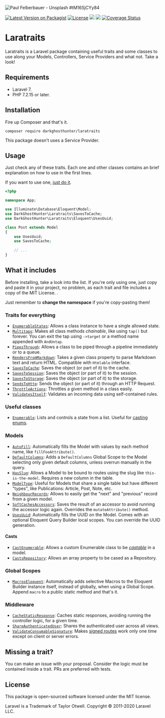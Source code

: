![Paul Felberbauer - Unsplash #tM16SjCYy84](https://images.unsplash.com/photo-1526814895543-b5be7268dd1e?ixlib=rb-1.2.1&ixid=eyJhcHBfaWQiOjEyMDd9&auto=format&fit=crop&w=1200&h=400&q=80)

[![Latest Version on Packagist](https://img.shields.io/packagist/v/darkghosthunter/laratraits.svg?style=flat-square)](https://packagist.org/packages/darkghosthunter/laratraits) [![License](https://poser.pugx.org/darkghosthunter/laratraits/license)](https://packagist.org/packages/darkghosthunter/laratraits)
![](https://img.shields.io/packagist/php-v/darkghosthunter/laratraits.svg)
 ![](https://github.com/DarkGhostHunter/Laratraits/workflows/PHP%20Composer/badge.svg)
[![Coverage Status](https://coveralls.io/repos/github/DarkGhostHunter/Laratraits/badge.svg?branch=master)](https://coveralls.io/github/DarkGhostHunter/Laratraits?branch=master)

# Laratraits

Laratraits is a Laravel package containing useful traits and some classes to use along your Models, Controllers, Service Providers and what not. Take a look!

## Requirements

* Laravel 7.
* PHP 7.2.15 or later.

## Installation

Fire up Composer and that's it.

    composer require darkghosthunter/laratraits

This package doesn't uses a Service Provider.

## Usage

Just check any of these traits. Each one and other classes contains an brief explanation on how to use in the first lines.

If you want to use one, [just do it](https://www.php.net/manual/en/language.oop5.traits.php).

```php
<?php

namespace App;

use Illuminate\Database\Eloquent\Model;
use DarkGhostHunter\Laratraits\SavesToCache;
use DarkGhostHunter\Laratraits\Eloquent\UsesUuid;

class Post extends Model
{
    use UsesUuid;
    use SavesToCache;
    
    // ...
}
```


## What it includes

Before installing, take a look into the list. If you're only using one, just copy and paste it in your project, no problem, as each trait and file includes a copy of the MIT License. .

Just remember to **change the namespace** if you're copy-pasting them!

### Traits for everything

* [`EnumerableStates`](src/EnumerableStates.php): Allows a class instance to have a single allowed state.
* [`Multitaps`](src/Multitaps.php): Makes all class methods _chainable_, like using `tap()` but forever. You can exit the tap using `->target` or a method name appended with `AndUntap`.
* [`PipesThrough`](src/PipesThrough.php): Allows a class to be piped through a pipeline immediately or to a queue.
* [`RendersFromMarkdown`](src/RendersFromMarkdown.php): Takes a given class property to parse Markdown text and return HTML. Compatible with `Htmlable` interface.
* [`SavesToCache`](src/SavesToCache.php): Saves the object (or part of it) to the cache.
* [`SavesToSession`](src/SavesToSession.php): Saves the object (or part of it) to the session.
* [`SavesToStorage`](src/SavesToStorage.php): Saves the object (or part of it) to the storage.
* [`SendsToHttp`](src/SendsToHttp.php): Sends the object (or part of it) through an HTTP Request.
* [`ThrottleActions`](src/ThrottleActions.php): Throttles a given method in a class easily.
* [`ValidatesItself`](src/ValidatesItself.php): Validates an incoming data using self-contained rules.

### Useful classes

* [`Enumerable`](src/Enumerable.php): Lists and controls a state from a list. Useful for [casting enums](https://laravel.com/docs/eloquent-mutators#custom-casts).

### Models

* [`AutoFill`](src/Eloquent/AutoFill.php): Automatically fills the Model with values by each method name, like `fillFooAttribute()`.
* [`DefaultColumns`](src/Eloquent/DefaultColumns.php): Adds a `DefaultColumns` Global Scope to the Model selecting only given default columns, unless overrun manually in the query.
* [`HasSlug`](src/Eloquent/HasSlug.php): Allows a Model to be bound to routes using the slug like `this-is-the-model`. Requires a new column in the table.
* [`ModelType`](src/Eloquent/ModelType.php): Useful for Models that share a single table but have different "types", like Publications: Article, Post, Note, etc.
* [`NeighbourRecords`](src/Eloquent/NeighbourRecords.php): Allows to easily get the "next" and "previous" record from a given model.
* [`SoftCachesAccessors`](src/Eloquent/SoftCachesAccessors.php): Saves the result of an accessor to avoid running the accessor logic again. Overrides the `mutateAttribute()` method.
* [`UsesUuid`](src/Eloquent/UsesUuid.php): Automatically fills the UUID on the Model. Comes with an optional Eloquent Query Builder local scopes. You can override the UUID generation.

#### Casts

* [`CastEnumerable`](src/Eloquent/Casts/CastEnumerable.php): Allows a custom Enumerable class to be [_castable_](https://laravel.com/docs/eloquent-mutators#custom-casts) in a model.
* [`CastsRepository`](src/Eloquent/Casts/CastsRepository.php): Allows an array property to be cased as a Repository.

### Global Scopes

* [`MacrosEloquent`](src/Scopes/MacrosEloquent.php): Automatically adds selective Macros to the Eloquent Builder instance itself, instead of globally, when using a Global Scope. Append `macro` to a public static method and that's it.

### Middleware

* [`CacheStaticResponse`](src/Middleware/CacheStaticResponse.php): Caches static responses, avoiding running the controller logic, for a given time.
* [`ShareAuthenticatedUser`](src/Middleware/ShareAuthenticatedUser.php): Shares the authenticated user across all views.
* [`ValidateConsumableSignature`](src/Middleware/ValidateConsumableSignature.php): Makes [signed routes](https://laravel.com/docs/urls#signed-urls) work only one time except on client or server errors.

## Missing a trait?

You can make an issue with your proposal. Consider the logic must be contained inside a trait. PRs are preferred with tests.

## License

This package is open-sourced software licensed under the MIT license.

Laravel is a Trademark of Taylor Otwell. Copyright © 2011-2020 Laravel LLC.
